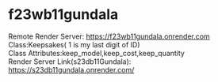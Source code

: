 # f23wb11gundala
Remote Render Server:
<https://f23wb11gundala.onrender.com><br>
Class:Keepsakes( 1 is my last digit of ID)<br>
Class Attributes:keep_model,keep_cost,keep_quantity<br>
Render Server Link(s23db11Gundala):<br>
<https://s23db11gundala.onrender.com/>
